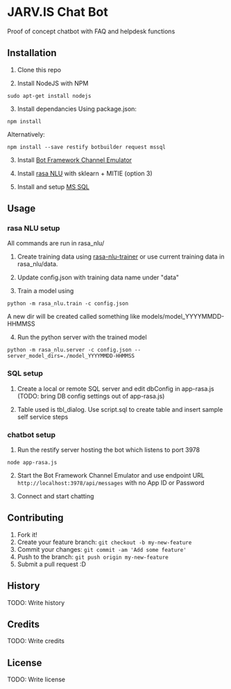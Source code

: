 # JARV.IS Chat Bot

Proof of concept chatbot with FAQ and helpdesk functions

## Installation
1. Clone this repo

2. Install NodeJS with NPM
```
sudo apt-get install nodejs
```
3. Install dependancies
Using package.json:
```
npm install
```

Alternatively:
```
npm install --save restify botbuilder request mssql 
```

3. Install [Bot Framework Channel Emulator](https://docs.botframework.com/en-us/tools/bot-framework-emulator/)

4. Install [rasa NLU](https://rasa-nlu.readthedocs.io/en/latest/installation.html) with sklearn + MITIE (option 3)

5. Install and setup [MS SQL](https://www.microsoft.com/en-us/sql-server/sql-server-editions-express)

## Usage

### rasa NLU setup

All commands are run in rasa_nlu/

1. Create training data using [rasa-nlu-trainer](https://github.com/RasaHQ/rasa-nlu-trainer) or use current training data in rasa_nlu/data. 

2. Update config.json with training data name under "data"

3. Train a model using 
```
python -m rasa_nlu.train -c config.json
```
A new dir will be created called something like models/model_YYYYMMDD-HHMMSS

4. Run the python server with the trained model
```
python -m rasa_nlu.server -c config.json --server_model_dirs=./model_YYYYMMDD-HHMMSS
```

### SQL setup

1. Create a local or remote SQL server and edit dbConfig in app-rasa.js (TODO: bring DB config settings out of app-rasa.js)

2. Table used is tbl_dialog. Use script.sql to create table and insert sample self service steps

### chatbot setup

1. Run the restify server hosting the bot which listens to port 3978
```
node app-rasa.js
```

2. Start the Bot Framework Channel Emulator and use endpoint URL `http://localhost:3978/api/messages` with no App ID or Password

3. Connect and start chatting

## Contributing

1. Fork it!
2. Create your feature branch: `git checkout -b my-new-feature`
3. Commit your changes: `git commit -am 'Add some feature'`
4. Push to the branch: `git push origin my-new-feature`
5. Submit a pull request :D

## History

TODO: Write history

## Credits

TODO: Write credits

## License

TODO: Write license

